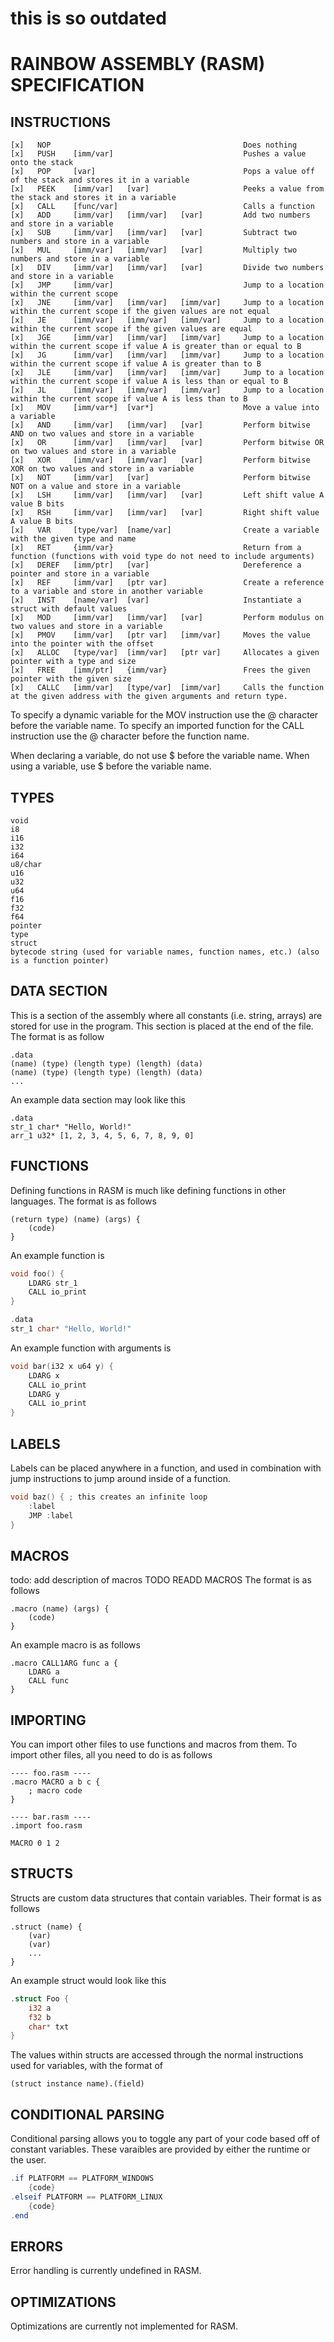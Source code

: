 # this is so outdated

# RAINBOW ASSEMBLY (RASM) SPECIFICATION

## INSTRUCTIONS

```
[x]   NOP                                           Does nothing
[x]   PUSH    [imm/var]                             Pushes a value onto the stack
[x]   POP     [var]                                 Pops a value off of the stack and stores it in a variable
[x]   PEEK    [imm/var]   [var]                     Peeks a value from the stack and stores it in a variable
[x]   CALL    [func/var]                            Calls a function
[x]   ADD     [imm/var]   [imm/var]   [var]         Add two numbers and store in a variable
[x]   SUB     [imm/var]   [imm/var]   [var]         Subtract two numbers and store in a variable
[x]   MUL     [imm/var]   [imm/var]   [var]         Multiply two numbers and store in a variable
[x]   DIV     [imm/var]   [imm/var]   [var]         Divide two numbers and store in a variable
[x]   JMP     [imm/var]                             Jump to a location within the current scope
[x]   JNE     [imm/var]   [imm/var]   [imm/var]     Jump to a location within the current scope if the given values are not equal
[x]   JE      [imm/var]   [imm/var]   [imm/var]     Jump to a location within the current scope if the given values are equal
[x]   JGE     [imm/var]   [imm/var]   [imm/var]     Jump to a location within the current scope if value A is greater than or equal to B
[x]   JG      [imm/var]   [imm/var]   [imm/var]     Jump to a location within the current scope if value A is greater than to B
[x]   JLE     [imm/var]   [imm/var]   [imm/var]     Jump to a location within the current scope if value A is less than or equal to B
[x]   JL      [imm/var]   [imm/var]   [imm/var]     Jump to a location within the current scope if value A is less than to B
[x]   MOV     [imm/var*]  [var*]                    Move a value into a variable
[x]   AND     [imm/var]   [imm/var]   [var]         Perform bitwise AND on two values and store in a variable
[x]   OR      [imm/var]   [imm/var]   [var]         Perform bitwise OR on two values and store in a variable
[x]   XOR     [imm/var]   [imm/var]   [var]         Perform bitwise XOR on two values and store in a variable
[x]   NOT     [imm/var]   [var]                     Perform bitwise NOT on a value and store in a variable
[x]   LSH     [imm/var]   [imm/var]   [var]         Left shift value A value B bits
[x]   RSH     [imm/var]   [imm/var]   [var]         Right shift value A value B bits
[x]   VAR     [type/var]  [name/var]                Create a variable with the given type and name
[x]   RET     {imm/var}                             Return from a function (functions with void type do not need to include arguments)
[x]   DEREF   [imm/ptr]   [var]                     Dereference a pointer and store in a variable
[x]   REF     [imm/var]   [ptr var]                 Create a reference to a variable and store in another variable
[x]   INST    [name/var]  [var]                     Instantiate a struct with default values
[x]   MOD     [imm/var]   [imm/var]   [var]         Perform modulus on two values and store in a variable
[x]   PMOV    [imm/var]   [ptr var]   [imm/var]     Moves the value into the pointer with the offset
[x]   ALLOC   [type/var]  [imm/var]   [ptr var]     Allocates a given pointer with a type and size
[x]   FREE    [imm/ptr]   {imm/var}                 Frees the given pointer with the given size
[x]   CALLC   [imm/var]   [type/var]  [imm/var]     Calls the function at the given address with the given arguments and return type.
```

To specify a dynamic variable for the MOV instruction use the @ character before the variable name.
To specify an imported function for the CALL instruction use the @ character before the function name.

When declaring a variable, do not use $ before the variable name.
When using a variable, use $ before the variable name.

## TYPES

```
void
i8
i16
i32
i64
u8/char
u16
u32
u64
f16
f32
f64
pointer
type
struct
bytecode string (used for variable names, function names, etc.) (also is a function pointer)
```

## DATA SECTION
This is a section of the assembly where all constants (i.e. string, arrays) are stored for use in the program.
This section is placed at the end of the file.
The format is as follow
```
.data
(name) (type) (length type) (length) (data)
(name) (type) (length type) (length) (data)
...
```
An example data section may look like this
```
.data
str_1 char* "Hello, World!"
arr_1 u32* [1, 2, 3, 4, 5, 6, 7, 8, 9, 0]
```

## FUNCTIONS
Defining functions in RASM is much like defining functions in other languages.
The format is as follows
```
(return type) (name) (args) {
    (code)
}
```
An example function is
```c
void foo() {
    LDARG str_1
    CALL io_print
}

.data
str_1 char* "Hello, World!"
```
An example function with arguments is
```c
void bar(i32 x u64 y) {
    LDARG x
    CALL io_print
    LDARG y
    CALL io_print
}
```

## LABELS
Labels can be placed anywhere in a function, and used in combination with jump instructions to jump around inside of a function.
```c
void baz() { ; this creates an infinite loop
    :label
    JMP :label
}
```

## MACROS
todo: add description of macros
TODO READD MACROS
The format is as follows
```
.macro (name) (args) {
    (code)
}
```
An example macro is as follows
```
.macro CALL1ARG func a {
    LDARG a
    CALL func
}
```

## IMPORTING
You can import other files to use functions and macros from them.
To import other files, all you need to do is as follows
```
---- foo.rasm ----
.macro MACRO a b c {
    ; macro code
}

---- bar.rasm ----
.import foo.rasm

MACRO 0 1 2
```

## STRUCTS
Structs are custom data structures that contain variables.
Their format is as follows
```
.struct (name) {
    (var)
    (var)
    ...
}
```
An example struct would look like this
```rust
.struct Foo {
    i32 a
    f32 b
    char* txt
}
```
The values within structs are accessed through the normal instructions used for variables, with the format of
```
(struct instance name).(field)
```

## CONDITIONAL PARSING
Conditional parsing allows you to toggle any part of your code based off of constant variables. These varaibles are provided by either the runtime or the user.
```c#
.if PLATFORM == PLATFORM_WINDOWS
    {code}
.elseif PLATFORM == PLATFORM_LINUX
    {code}
.end
```

## ERRORS
Error handling is currently undefined in RASM.

## OPTIMIZATIONS
Optimizations are currently not implemented for RASM.